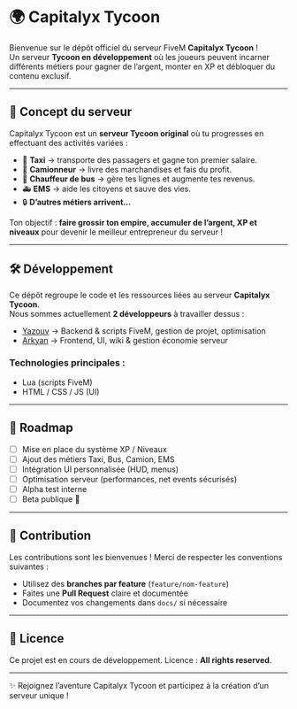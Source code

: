# 🌍 Capitalyx Tycoon

Bienvenue sur le dépôt officiel du serveur FiveM **Capitalyx Tycoon** !  
Un serveur **Tycoon en développement** où les joueurs peuvent incarner différents métiers pour gagner de l’argent, monter en XP et débloquer du contenu exclusif.  

---

## 🚀 Concept du serveur

Capitalyx Tycoon est un **serveur Tycoon original** où tu progresses en effectuant des activités variées :  

- 🚕 **Taxi** → transporte des passagers et gagne ton premier salaire.
- 🚚 **Camionneur** → livre des marchandises et fais du profit.
- 🚌 **Chauffeur de bus** → gère tes lignes et augmente tes revenus.
- 🚑 **EMS** → aide les citoyens et sauve des vies.
- 🔒 **D’autres métiers arrivent…**

Ton objectif : **faire grossir ton empire, accumuler de l’argent, XP et niveaux** pour devenir le meilleur entrepreneur du serveur !

---

## 🛠️ Développement

Ce dépôt regroupe le code et les ressources liées au serveur **Capitalyx Tycoon**.  
Nous sommes actuellement **2 développeurs** à travailler dessus :  

- [Yazouv](https://github.com/Yazouv) → Backend & scripts FiveM, gestion de projet, optimisation
- [Arkyan](https://github.com/Arkyan) → Frontend, UI, wiki & gestion économie serveur

### Technologies principales :
- Lua (scripts FiveM)  
- HTML / CSS / JS (UI)  

---

## 📌 Roadmap

* [ ] Mise en place du système XP / Niveaux
* [ ] Ajout des métiers Taxi, Bus, Camion, EMS
* [ ] Intégration UI personnalisée (HUD, menus)
* [ ] Optimisation serveur (performances, net events sécurisés)
* [ ] Alpha test interne
* [ ] Beta publique 🚀

---

## 🤝 Contribution

Les contributions sont les bienvenues !
Merci de respecter les conventions suivantes :

* Utilisez des **branches par feature** (`feature/nom-feature`)
* Faites une **Pull Request** claire et documentée
* Documentez vos changements dans `docs/` si nécessaire

---

## 📜 Licence

Ce projet est en cours de développement.
Licence : **All rights reserved**.

---

✨ Rejoignez l’aventure Capitalyx Tycoon et participez à la création d’un serveur unique !
